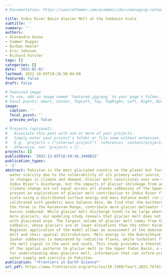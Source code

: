 ```yaml
---
# Documentation: https://sourcethemes.com/academic/docs/managing-content/

title: Indus River Basin Glacier Melt at the Subbasin Scale
subtitle: ''
summary: ''
authors:
- Alexandra Giese
- Summer Rupper
- Durban Keeler
- Eric Johnson
- Richard Forster
tags: []
categories: []
date: '2022-01-01'
lastmod: 2022-10-03T19:28:50-04:00
featured: false
draft: false

# Featured image
# To use, add an image named `featured.jpg/png` to your page's folder.
# Focal points: Smart, Center, TopLeft, Top, TopRight, Left, Right, BottomLeft, Bottom, BottomRight.
image:
  caption: ''
  focal_point: ''
  preview_only: false

# Projects (optional).
#   Associate this post with one or more of your projects.
#   Simply enter your project's folder or file name without extension.
#   E.g. `projects = ["internal-project"]` references `content/project/deep-learning/index.md`.
#   Otherwise, set `projects = []`.
projects: []
publishDate: '2022-12-05T16:59:36.349002Z'
publication_types:
- '2'
abstract: Pakistan is the most glaciated country on the planet but faces increasing
  water scarcity due to the vulnerability of its primary water source, the Indus River,
  to changes in climate and demand. Glacier melt constitutes over one-third of the
  Indus River’s discharge, but the impacts of glacier shrinkage from anthropogenic
  climate change are not equal across all eleven subbasins of the Upper Indus. We
  present an exploration of glacier melt contribution to Indus River flow at the subbasin
  scale using a distributed surface energy and mass balance model run 2001–2013 and
  calibrated with geodetic mass balance data. We find that the northern subbasins,
  the three in the Karakoram Range, contribute more glacier meltwater than the other
  basins combined. While glacier melt discharge tends to be large where there are
  more glaciers, our modeling study reveals that glacier melt does not scale directly
  with glaciated area. The largest volume of glacier melt comes from the Gilgit/Hunza
  subbasin, whose glaciers are at lower elevations than the other Karakoram subbasins.
  Regional application of the model allows an assessment of the dominant drivers of
  melt and their spatial distributions. Melt energy in the Nubra/Shyok and neighboring
  Zaskar subbasins is dominated by radiative fluxes, while turbulent fluxes dominate
  the melt signal in the west and south. This study provides a theoretical exploration
  of the spatial patterns to glacier melt in the Upper Indus Basin, a critical foundation
  for understanding when glaciers melt, information that can inform projections of
  water supply and scarcity in Pakistan.
publication: '*Frontiers in Earth Science*'
url_pdf: https://www.frontiersin.org/articles/10.3389/feart.2022.767411
---
```

